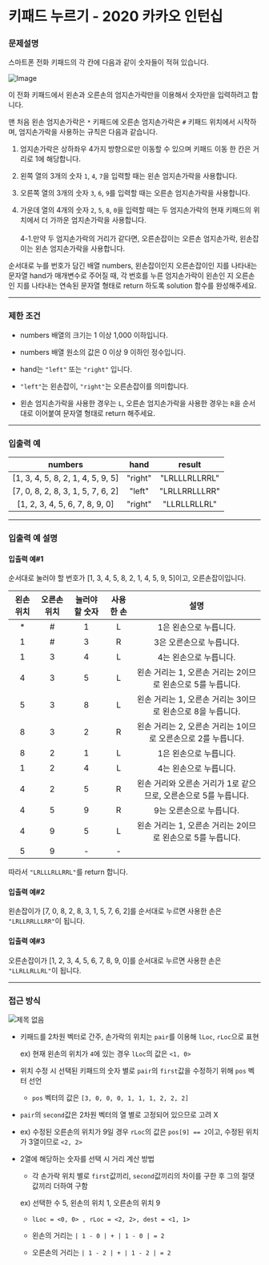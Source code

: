 # 키패드 누르기 - 2020 카카오 인턴십

### 문제설명

스마트폰 전화 키패드의 각 칸에 다음과 같이 숫자들이 적혀 있습니다.

![Image](https://grepp-programmers.s3.ap-northeast-2.amazonaws.com/files/production/4b69a271-5f4a-4bf4-9ebf-6ebed5a02d8d/kakao_phone1.png)

이 전화 키패드에서 왼손과 오른손의 엄지손가락만을 이용해서 숫자만을 입력하려고 합니다.

맨 처음 왼손 엄지손가락은 `*` 키패드에 오른손 엄지손가락은 `#` 키패드 위치에서 시작하며, 엄지손가락을 사용하는 규칙은 다음과 같습니다.

  1. 엄지손가락은 상하좌우 4가지 방향으로만 이동할 수 있으며 키패드 이동 한 칸은 거리로 1에 해당합니다.

  2. 왼쪽 열의 3개의 숫자 `1`, `4`, `7`을 입력할 때는 왼손 엄지손가락을 사용합니다.

  3. 오른쪽 열의 3개의 숫자 `3`, `6`, `9`를 입력할 때는 오른손 엄지손가락을 사용합니다.

  4. 가운데 열의 4개의 숫자 `2`, `5`, `8`, `0`을 입력할 때는 두 엄지손가락의 현재 키패드의 위치에서 더 가까운 엄지손가락을 사용합니다.<br><br>
    4-1.만약 두 엄지손가락의 거리가 같다면, 오른손잡이는 오른손 엄지손가락, 왼손잡이는 왼손 엄지손가락을 사용합니다.
    
  
  
순서대로 누를 번호가 담긴 배열 numbers, 왼손잡이인지 오른손잡이인 지를 나타내는 문자열 hand가 매개변수로 주어질 때, 각 번호를 누른 엄지손가락이 왼손인 지 오른손인 지를 나타내는 연속된 문자열 형태로 return 하도록 solution 함수를 완성해주세요.

---

### 제한 조건

  - numbers 배열의 크기는 1 이상 1,000 이하입니다.

  - numbers 배열 원소의 값은 0 이상 9 이하인 정수입니다.

  - hand는 `"left"` 또는 `"right"` 입니다.

  - `"left"`는 왼손잡이, `"right"`는 오른손잡이를 의미합니다.

  - 왼손 엄지손가락을 사용한 경우는 `L`, 오른손 엄지손가락을 사용한 경우는 `R`을 순서대로 이어붙여 문자열 형태로 return 해주세요.

---

### 입출력 예

|              numbers              |  hand   |    result     |
| :-------------------------------: | :-----: | :-----------: |
| [1, 3, 4, 5, 8, 2, 1, 4, 5, 9, 5] | "right" | "LRLLLRLLRRL" |
| [7, 0, 8, 2, 8, 3, 1, 5, 7, 6, 2] | "left"  | "LRLLRRLLLRR" |
|  [1, 2, 3, 4, 5, 6, 7, 8, 9, 0]   | "right" | "LLRLLRLLRL"  |

---

### 입출력 예 설명

#### 입출력 예#1

순서대로 눌러야 할 번호가 [1, 3, 4, 5, 8, 2, 1, 4, 5, 9, 5]이고, 오른손잡이입니다.

| 왼손 위치 | 오른손 위치 | 눌러야 할 숫자 | 사용한 손 |                               설명                               |
| :-------: | :---------: | :------------: | :-------: | :--------------------------------------------------------------: |
|     *     |      #      |       1        |     L     |                      1은 왼손으로 누릅니다.                      |
|     1     |      #      |       3        |     R     |                     3은 오른손으로 누릅니다.                     |
|     1     |      3      |       4        |     L     |                      4는 왼손으로 누릅니다.                      |
|     4     |      3      |       5        |     L     |   왼손 거리는 1, 오른손 거리는 2이므로 왼손으로 5를 누릅니다.    |
|     5     |      3      |       8        |     L     |   왼손 거리는 1, 오른손 거리는 3이므로 왼손으로 8을 누릅니다.    |
|     8     |      3      |       2        |     R     |  왼손 거리는 2, 오른손 거리는 1이므로 오른손으로 2를 누릅니다.   |
|     8     |      2      |       1        |     L     |                      1은 왼손으로 누릅니다.                      |
|     1     |      2      |       4        |     L     |                      4는 왼손으로 누릅니다.                      |
|     4     |      2      |       5        |     R     | 왼손 거리와 오른손 거리가 1로 같으므로, 오른손으로 5를 누릅니다. |
|     4     |      5      |       9        |     R     |                     9는 오른손으로 누릅니다.                     |
|     4     |      9      |       5        |     L     |   왼손 거리는 1, 오른손 거리는 2이므로 왼손으로 5를 누릅니다.    |
|     5     |      9      |       -        |     -     |                                                                  |

따라서 `"LRLLLRLLRRL"`를 return 합니다.

#### 입출력 예#2

왼손잡이가 [7, 0, 8, 2, 8, 3, 1, 5, 7, 6, 2]를 순서대로 누르면 사용한 손은 `"LRLLRRLLLRR"`이 됩니다.

#### 입출력 예#3

오른손잡이가 [1, 2, 3, 4, 5, 6, 7, 8, 9, 0]를 순서대로 누르면 사용한 손은 `"LLRLLRLLRL"`이 됩니다.

---

### 접근 방식

  ![제목 없음](https://user-images.githubusercontent.com/24904962/121784078-d4edb280-cbec-11eb-93b9-5b4564eedb05.png)

  - 키패드를 2차원 벡터로 간주, 손가락의 위치는 `pair`를 이용해 `lLoc`, `rLoc`으로 표현

    ex) 현재 왼손의 위치가 `4`에 있는 경우 `lLoc`의 값은 `<1, 0>`

  - 위치 수정 시 선택된 키패드의 숫자 별로 `pair`의 `first`값을 수정하기 위해 `pos` 벡터 선언

    - `pos` 벡터의 값은 `[3, 0, 0, 0, 1, 1, 1, 2, 2, 2]`

  - `pair`의 `second`값은 2차원 벡터의 열 별로 고정되어 있으므로 고려 X

  - ex) 수정된 오른손의 위치가 9일 경우 `rLoc`의 값은 `pos[9] == 2`이고, 수정된 위치가 3열이므로 `<2, 2>`

  - 2열에 해당하는 숫자를 선택 시 거리 계산 방법

    - 각 손가락 위치 별로 `first`값끼리, `second`값끼리의 차이를 구한 후 그의 절댓값끼리 더하여 구함

    ex) 선택한 수 5, 왼손의 위치 1, 오른손의 위치 9

      - `lLoc = <0, 0> , rLoc = <2, 2>, dest = <1, 1>`

      - 왼손의 거리는 `| 1 - 0 | + | 1 - 0 | = 2`
  
      - 오른손의 거리는 `| 1 - 2 | + | 1 - 2 | = 2`


